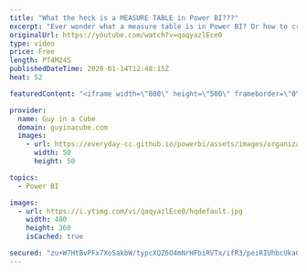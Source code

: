 ```yaml
---
title: "What the heck is a MEASURE TABLE in Power BI???"
excerpt: "Ever wonder what a measure table is in Power BI? Or how to create one? This is a great way to organize the measures within your data model in Power BI Desktop!  Sample File: https://guyinacu.be/measuretablesample  Excelerator BI Blog: https://exceleratorbi.com.au/measure-tables-in-power-bi/  *******************"
originalUrl: https://youtube.com/watch?v=qaqyazlEce0
type: video
price: Free
length: PT4M24S
publishedDateTime: 2020-01-14T12:48:15Z
heat: 52

featuredContent: "<iframe width=\"800\" height=\"500\" frameborder=\"0\" src=\"https://www.youtube.com/embed/qaqyazlEce0\" allow=\"accelerometer; autoplay; encrypted-media; gyroscope; picture-in-picture\" allowfullscreen></iframe>"

provider:
  name: Guy in a Cube
  domain: guyinacube.com
  images:
    - url: https://everyday-cc.github.io/powerbi/assets/images/organizations/guyinacube.com-50x50.jpg
      width: 50
      height: 50

topics:
  - Power BI

images:
  - url: https://i.ytimg.com/vi/qaqyazlEce0/hqdefault.jpg
    width: 480
    height: 360
    isCached: true

secured: "zu+W7HtBvPFx7XoSakbW/typcXQZ6O4mNrHFbiRVTx/ifR3/peiRIUhbcUkaGallwxNslKVgscq61zuNRXBUj3FlQF96tn6OebEjx3s4qiynMnjhGR7+IWWzolJE9rpwMrkU2kG/kiOSJ/lEIVXVP6w+0ZYSvBoIZKqVGRzcJJb35PT3e3TJpcP7G1cscl62EqY6OrdSBU0UUeVAr8uwz9suzTnYyt5bPHIFIUixQJARH1pHPacr9SXil3H4xKPo1yLtaYVRpauhQZe0Wn5n3sbg/V4rybD5LsHGdueH0gohf0duysUrKGyWF59ItboiSs35dfpNfnzau47+O0eY3ho06nePkOrmcA/DRHt0ZeTiq1QQr+q09WL5ag5Kt8YKbZfQ5AeGF6OBNCf0tktLGR2w/aoKJ8ozOs558Dom5ljiTAWuy9CCawKRCwYaqjHP;pa6hRtI00k9ChRWAjEhqOg=="
---
```


